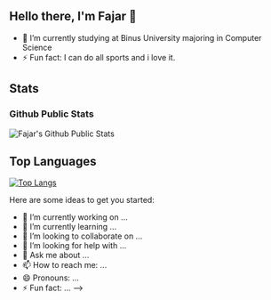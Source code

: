 
## Hello there, I'm Fajar 👋

- 🔭 I’m currently studying at Binus University majoring in Computer Science
- ⚡ Fun fact: I can do all sports and i love it.

## Stats
<h3>Github Public Stats</h3>
<img src="https://github-readme-stats.vercel.app/api?username=fajartd02&theme=tokyonight&show_icons=true&hide_border=true" alt="Fajar's Github Public Stats"/>

## Top Languages
[![Top Langs](https://github-readme-stats.vercel.app/api/top-langs/?username=matthewcalbert&layout=compact&theme=tokyonight&show_icons=true&hide_border=true)](https://github.com/matthewcalbert/github-readme-stats)

Here are some ideas to get you started:

- 🔭 I’m currently working on ...
- 🌱 I’m currently learning ...
- 👯 I’m looking to collaborate on ...
- 🤔 I’m looking for help with ...
- 💬 Ask me about ...
- 📫 How to reach me: ...
- 😄 Pronouns: ...
- ⚡ Fun fact: ...
-->
